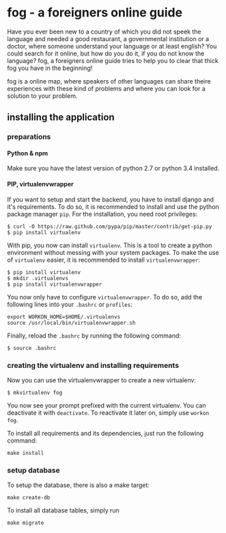 # fog - a foreigners online guide

Have you ever been new to a country of which you did not speek the language and needed a good restaurant, a governmental institution or a doctor, where someone understand your language or at least english? You could search for it online, but how do you do it, if you do not know the language? fog, a foreigners online guide tries to help you to clear that thick fog you have in the beginning!

fog is a online map, where speakers of other languages can share theire experiences with these kind of problems and where you can look for a solution to your problem.

## installing the application

### preparations

#### Python & npm

Make sure you have the latest version of python 2.7 or python 3.4 installed.

#### PIP, virtualenvwrapper

If you want to setup and start the backend, you have to install django and it's requirements. To do so, it is recommended to install and use the python package manager `pip`. For the installation, you need root privileges:

```
$ curl -O https://raw.github.com/pypa/pip/master/contrib/get-pip.py
$ pip install virtualenv
```

With pip, you now can install `virtualenv`. This is a tool to create a python environment without messing with your system packages. To make the use of `virtualenv` easier, it is recommended to install `virtualenvwrapper`:

```
$ pip install virtualenv
$ mkdir .virtualenvs
$ pip install virtualenvwrapper
```

You now only have to configure `virtualenvwrapper`. To do so, add the following lines into your `.bashrc` or `profiles`:

```
export WORKON_HOME=$HOME/.virtualenvs
source /usr/local/bin/virtualenvwrapper.sh
```

Finally, reload the `.bashrc` by running the following command:

```
$ source .bashrc
```

### creating the virtualenv and installing requirements

Now you can use the virtualenvwrapper to create a new virtualenv:

```
$ mkvirtualenv fog
```

You now see your prompt prefixed with the current virtualenv. You can deactivate it with `deactivate`. To reactivate it later on, simply use `workon fog`.

To install all requirements and its dependencies, just run the following command:

```
make install
```

### setup database

To setup the database, there is also a make target:

```
make create-db
```

To install all database tables, simply run

```
make migrate
```
